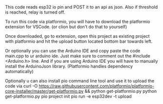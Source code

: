 This code reads esp32 io pin and POST it to an api as json.
Also if threshold is reached, relay is turned off.

To run this code via platformio, you will have to download the platformio extension for VSCode. (or clion but don't do that to yourself)

Once downloaded, go to extension, open this project as existing project with platformio and hit the upload button located bottom bar towards left.

Or optionally you can use the Arduino IDE and copy paste the code main.cpp to ur arduino ide. Just make sure to comment out the 
#include <Arduino.h> line.
And if you are using Arduino IDE you will have to manually install the ArduinoJson library. (Platformio handles dependency automatically)

Optionally u can also install pio command line tool and use it to upload the code via
curl -O https://raw.githubusercontent.com/platformio/platformio-core-installer/master/get-platformio.py && python get-platformio.py
python get-platformio.py
pio project init
pio run -e esp32dev -t upload
